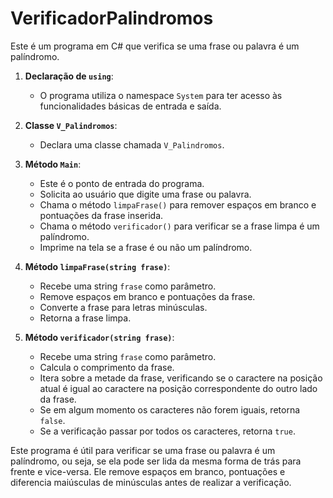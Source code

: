 # VerificadorPalindromos
 

Este é um programa em C# que verifica se uma frase ou palavra é um palíndromo.

1. **Declaração de `using`**:
   - O programa utiliza o namespace `System` para ter acesso às funcionalidades básicas de entrada e saída.

2. **Classe `V_Palindromos`**:
   - Declara uma classe chamada `V_Palindromos`.

3. **Método `Main`**:
   - Este é o ponto de entrada do programa.
   - Solicita ao usuário que digite uma frase ou palavra.
   - Chama o método `limpaFrase()` para remover espaços em branco e pontuações da frase inserida.
   - Chama o método `verificador()` para verificar se a frase limpa é um palíndromo.
   - Imprime na tela se a frase é ou não um palíndromo.

4. **Método `limpaFrase(string frase)`**:
   - Recebe uma string `frase` como parâmetro.
   - Remove espaços em branco e pontuações da frase.
   - Converte a frase para letras minúsculas.
   - Retorna a frase limpa.

5. **Método `verificador(string frase)`**:
   - Recebe uma string `frase` como parâmetro.
   - Calcula o comprimento da frase.
   - Itera sobre a metade da frase, verificando se o caractere na posição atual é igual ao caractere na posição correspondente do outro lado da frase.
   - Se em algum momento os caracteres não forem iguais, retorna `false`.
   - Se a verificação passar por todos os caracteres, retorna `true`.

Este programa é útil para verificar se uma frase ou palavra é um palíndromo, ou seja, se ela pode ser lida da mesma forma de trás para frente e vice-versa. Ele remove espaços em branco, pontuações e diferencia maiúsculas de minúsculas antes de realizar a verificação.
